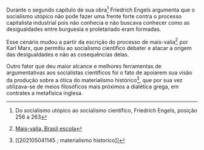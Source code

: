 Durante o segundo capitulo de sua obra[^1] Friedrich Engels argumenta que o socialismo utópico não pode fazer uma frente forte contra o processo capitalista industrial pois não conhecia e não buscava conhecer como as desigualdades entre burguesia e proletariado eram formadas.

Esse cenário mudou a partir da escrição do processo de mais-valia[^2] por Karl Marx, que permitiu ao socialismo científico debater e atacar a origem das desigualdades e não as cosequências delas.

Outro fator que deu maior alcance e melhores ferramentas de argumentativas aos socialistas científicos foi o fato de apoiarem sua visão da produção sobre a ótica do materialismo histórico[^3], que por sua vez utilizava-se de meios filosóficos mais próximos a dialética grega, em contrates a metafísica inglesa.

[^1]: Do socialismo utópico ao socialismo científico, Friedrich Engels, posição 256 a 263
[^2]: [Mais-valia, Brasil escola](https://brasilescola.uol.com.br/sociologia/conceito-mais-valia.htm)
[^3]: [[202105041145 ; materialismo historico]]
